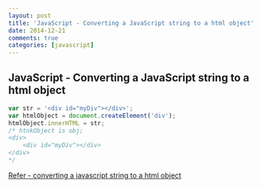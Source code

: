 ```yaml
---
layout: post
title: 'JavaScript - Converting a JavaScript string to a html object'
date: 2014-12-21
comments: true
categories: [javascript]
---
```

## JavaScript - Converting a JavaScript string to a html object

```javascript
var str = '<div id="myDiv"></div>';
var htmlObject = document.createElement('div');
htmlObject.innerHTML = str;
/* htnkObject is obj;
<div>
	<div id="myDiv"></div>
</div>
*/
```

[Refer - converting a javascript string to a html object](http://stackoverflow.com/questions/2522422/converting-a-javascript-string-to-a-html-object)
